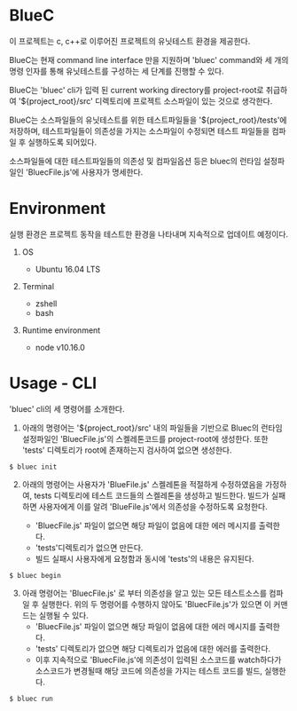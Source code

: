 # BlueC

이 프로젝트는 c, c++로 이루어진 프로젝트의 유닛테스트 환경을 제공한다.

BlueC는 현재 command line interface 만을 지원하며 'bluec' command와 세 개의 명령 인자를 통해 유닛테스트를 구성하는 세 단계를 진행할 수 있다.

BlueC는 'bluec' cli가 입력 된 current working directory를 project-root로 취급하여 '${project_root}/src' 디렉토리에 프로젝트 소스파일이 있는 것으로 생각한다.

BlueC는 소스파일들의 유닛테스트를 위한 테스트파일들을 '${project_root}/tests'에 저장하며, 테스트파일들이 의존성을 가지는 소스파일이 수정되면 테스트 파일들을 컴파일 후 실행하도록 되어있다.

소스파일들에 대한 테스트파일들의 의존성 및 컴파일옵션 등은 bluec의 런타임 설정파일인 'BluecFile.js'에 사용자가 명세한다.

# Environment
실행 환경은 프로젝트 동작을 테스트한 환경을 나타내며 지속적으로 업데이트 예정이다.
1. OS
    - Ubuntu 16.04 LTS

2. Terminal
    - zshell
    - bash

3. Runtime environment
    - node v10.16.0

# Usage - CLI
'bluec' cli의 세 명령어를 소개한다.

1. 아래의 명령어는 '${project_root}/src' 내의 파일들을 기반으로 Bluec의 런타임 설정파일인 'BluecFile.js'의 스켈레톤코드를 project-root에 생성한다.
또한 'tests' 디렉토리가 root에 존재하는지 검사하여 없으면 생성한다.
```
$ bluec init
```

2. 아래의 명령어는 사용자가 'BlueFile.js' 스켈레톤을 적절하게 수정하였음을 가정하여, tests 디렉토리에 테스트 코드들의 스켈레톤을 생성하고 빌드한다. 빌드가 실패하면 사용자에게 이를 알려 'BlueFile.js'에서 의존성을 수정하도록 요청한다.

    - 'BluecFile.js' 파일이 없으면 해당 파일이 없음에 대한 에러 메시지를 출력한다.
    - 'tests'디렉토리가 없으면 만든다. 
    - 빌드 실패시 사용자에게 요청함과 동시에 'tests'의 내용은 유지된다.
```
$ bluec begin
```

3. 아래 명령어는 'BluecFile.js' 로 부터 의존성을 알고 있는 모든 테스트소스를 컴파일 후 실행한다. 위의 두 명령어를 수행하지 않아도 'BluecFile.js'가 있으면 이 커맨드는 실행될 수 있다. 
    - 'BluecFile.js' 파일이 없으면 해당 파일이 없음에 대한 에러 메시지를 출력한다.
    - 'tests' 디렉토리가 없으면 해당 디렉토리가 없음에 대한 에러를 출력한다.
    - 이후 지속적으로 'BluecFile.js'에 의존성이 입력된 소스코드를 watch하다가 소스코드가 변경될때 해당 코드에 의존성을 가지는 테스트 코드를 빌드, 실행한다.

```
$ bluec run
```
